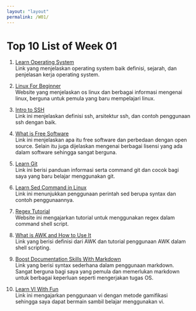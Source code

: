 ```yaml
---
layout: "layout"
permalink: /W01/
---
```

# Top 10 List of Week 01

1. [Learn Operating System](https://www.javatpoint.com/history-of-operating-system)<br>
Link yang menjelaskan operating system baik definisi, sejarah, dan penjelasan kerja operating system.

2. [Linux For Beginner](http://www.linfo.org/command_index.html)<br>
Website yang menjelaskan os linux dan berbagai informasi mengenai linux, berguna untuk pemula yang baru mempelajari linux.

3. [Intro to SSH](https://www.baeldung.com/cs/ssh-intro)<br>
Link ini menjelaskan definisi ssh, arsitektur ssh, dan contoh penggunaan ssh dengan baik.

4. [What is Free Software](https://blog.usejournal.com/understanding-open-source-and-free-software-licensing-c0fa600106c9)<br>
Link ini menjelaskan apa itu free software dan perbedaan dengan open source. Selain itu juga dijelaskan mengenai berbagai lisensi yang ada dalam software sehingga sangat berguna.


5. [Learn Git](https://git-scm.com/docs)<br>
Link ini berisi panduan informasi serta command git dan cocok bagi saya yang baru belajar menggunakan git.


6. [Learn Sed Command in Linux](https://www.geeksforgeeks.org/sed-command-in-linux-unix-with-examples/)<br>
Link ini menunjukkan penggunaan perintah sed berupa syntax dan contoh penggunaannya.

7. [Regex Tutorial](https://likegeeks.com/regex-tutorial-linux/)<br>
Website ini mengajarkan tutorial untuk menggunakan regex dalam command shell script.

8. [What is AWK and How to Use It](https://www.tutorialspoint.com/awk/awk_workflow.htm)<br>
Link yang berisi definisi dari AWK dan tutorial penggunaan AWK dalam shell scripting.

9. [Boost Documentation Skills With Markdown](https://www.markdownguide.org/basic-syntax/)<br>
Link yang berisi syntax sederhana dalam penggunaan markdown. Sangat berguna bagi saya yang pemula dan memerlukan markdown untuk berbagai keperluan seperti mengerjakan tugas OS.


10. [Learn VI With Fun](https://vim-adventures.com/)<br>
Link ini mengajarkan penggunaan vi dengan metode gamifikasi sehingga saya dapat bermain sambil belajar menggunakan vi.
